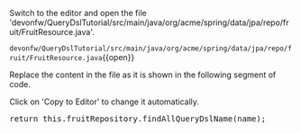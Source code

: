 

Switch to the editor and open the file 'devonfw/QueryDslTutorial/src/main/java/org/acme/spring/data/jpa/repo/fruit/FruitResource.java'.

`devonfw/QueryDslTutorial/src/main/java/org/acme/spring/data/jpa/repo/fruit/FruitResource.java`{{open}}




Replace the content in the file as it is shown in the following segment of code.


Click on 'Copy to Editor' to change it automatically.

<pre class="file" data-filename="devonfw/QueryDslTutorial/src/main/java/org/acme/spring/data/jpa/repo/fruit/FruitResource.java" data-target="insert" data-marker="return null">
return this.fruitRepository.findAllQueryDslName(name);</pre>

